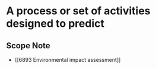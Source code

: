 # A process or set of activities designed to predict  

## Scope Note

- [[6893 Environmental impact assessment]]  

